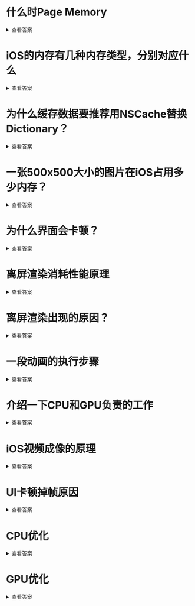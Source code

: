 # 什么时Page Memory

<details>
<summary>查看答案</summary>

一段内存是有一个或者多个`Page Memory`组成的，一个`Page Memory`大小时`16K`.`Page Memory`刚申请的内存状态为`Clean`，当存储数据之后状态变成`Dirty`。

</details>

# iOS的内存有几种内存类型，分别对应什么

<details>
  <summary>查看答案</summary>


iOS的内存类型分为三种

- Clean Memory

  > 可以被Page Out的内存空间,通常`.framework`中的`_DATA_CONST_`段

- Dirty Memory

  > 被App写入输入的内存，同时是堆区的对象，图像解码空间，`.framwork`中的`_DATA_`段和`_DATA_DIRTY_`段。在`.framework`使用单利初始化可以有效减少`Dirty Memory`的占用

- Compressed Memory

  > 当内存吃紧的时候，系统会将不适用的内存压紧。比如用`Dictionary`缓存数据占用三页内存，当内存吃紧被压缩为一页，当再次使用，再次被释放成三页。
  </details>

# 为什么缓存数据要推荐用NSCache替换Dictionary？

<details>
<summary>查看答案</summary>

因为在内存吃紧的时候，`NSCache`会自动释放内存，但是`Dirtionary`不会。
</details>

# 一张500x500大小的图片在iOS占用多少内存？

<details>
  <summary>查看答案</summary>


  500x500x8 / (1024 * 1024) ~= 0.95MB 
</details>

# 为什么界面会卡顿？

<details>
  <summary>查看答案</summary>

  因为设备的刷新频率时一秒60次，那么每次屏幕渲染的时间就是1/60秒大约0.0167秒时间。这0.0167秒时间需要CPU计算和GPU渲染完成，当两个时间大于0.0167秒时候就会显示上一显示的内容。从而形成卡顿的现象，GPU渲染完毕，就会在下一侦显示。
</details>

# 离屏渲染消耗性能原理

<details>
<summary>查看答案</summary>


- 需要创建新的缓存区

- 离屏渲染的过程需要多次切换上下文

</details>

# 离屏渲染出现的原因？

<details>
<summary>查看答案</summary>

- layer.shouldRasterize = YES
- 设置遮罩 layer.mask
- 设置圆角
- 设置阴影

</details>

# 一段动画的执行步骤

<details>
<summary>查看答案</summary>

- 布局
- 显示
- 准备
- 提交

</details>

# 介绍一下CPU和GPU负责的工作

<details>
<summary>查看答案</summary>

- CPU
  - 对象的创建和销毁
  - 对象属性的调整
  - 布局计算
  - 文本的计算和排版
  - 图像格式的转码和解码
  - 图像的绘制
- GPU
  - 纹理的渲染

</details>

# iOS视频成像的原理

<details>
<summary>查看答案</summary>


![image-20200331094005407](https://tva1.sinaimg.cn/large/00831rSTgy1gdoj1hyfhlj30pu0fz3zo.jpg) 

由CPU进行位图合成，交给GPU进行图层混合和纹理合成。GPU结果存放在缓冲区（Frame Buffer）中，再由视频控制器通过VSync信号在指定时间从缓冲区提取屏幕显示内容显示在显示器上。

</details>

# UI卡顿掉帧原因

<details>
<summary>查看答案</summary>

![image-20200331094935050](https://raw.githubusercontent.com/joserccblog/uPic/upic/uPic/image-20200331094935050.png)

当`CPU`和`GPU`处理时间大于`16.67ms`时候就会造成掉帧和卡顿。 

</details>

# CPU优化

<details>
<summary>查看答案</summary>
  
- 对象的创建
  - 尽量用轻量的对象代替重量的对象 比如不需要交互的可以用`CALayer`代替`UIView`
  - 尽量在子线程创建对象
  - 尽量代码创建对象替代`StoryBoard`创建对象
  - 懒加载创建对象
  - 尽可能的对象重用
- 对象调整
  - 尽量避免不必要`UIView`对象的调整
  - 尽量避免移动`UIView`图层层次和添加或者移出
- 对象销毁
  - 尽可能在后台线程销毁对象
- 布局计算
  - 尽量提前计算好视图布局
  - 尽量布局复杂少用自动布局
  - 布局可以考虑添加缓存机制
- 文本计算
  - 大量文本可以在子线程用`[NSAttributedString boundingRectWithSize:options:context:]`计算文本的宽度
  - 大量文本可以在子线程用`[NSAttributedString drawWithRect:options:context:] `绘制文本
- 文本渲染
  - 显示大量文本时候，可以自定义文本控制，通过缓存绘制信息提升绘制效率
- 图片解码
  - 在子线程将图片绘制在`CGBitmapContext`，在`Bitmap`直接的创建图片
- 图像的绘制
  - 图像的绘制可以放在后台线程中

</details>

# GPU优化

<details>
<summary>查看答案</summary> 

- 纹理的渲染
  - 尽可能减少短时间内加载多张图片 比如多张图片合成一张
  - 图片的大小和视图大小不要超出纹理尺寸上线`4096*4096`。
- 图层混合
  - 尽量减少图层层次和数量
  - 在不需要透明的视图标记`opaque`属性
  - 可以将多张图片合成一张
- 图形生成
  - 后台线程生成圆角图片代理`layer.corner`设置圆角
  - 开启`layer.shouldRasterize`属性将绘制可以转交给`CPU`分解压力

</details>



